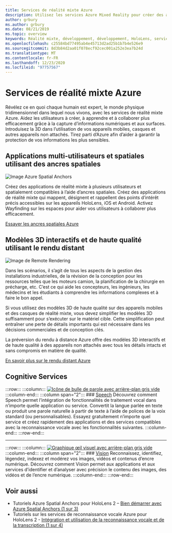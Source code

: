 ```yaml
---
title: Services de réalité mixte Azure
description: Utilisez les services Azure Mixed Reality pour créer des applications 3D, multi-utilisateurs et spatialement accessibles sur des appareils HoloLens, iOS et Android.
author: grbury
ms.author: grbury
ms.date: 08/21/2019
ms.topic: overview
keywords: Réalité mixte, développement, développement, HoloLens, services Azure, ancres spatiales, reconnaissance vocale, vision, rendu distant
ms.openlocfilehash: c25584bd77495ab4e45713d2ad25b1b7b4e526e9
ms.sourcegitcommit: 8d3b84d2aa01f078ecf92cec001a252e3ea7b24d
ms.translationtype: MT
ms.contentlocale: fr-FR
ms.lasthandoff: 12/23/2020
ms.locfileid: "97757567"
---
```

# <a name="azure-mixed-reality-services"></a>Services de réalité mixte Azure
Révélez ce en quoi chaque humain est expert, le monde physique tridimensionnel dans lequel nous vivons, avec les services de réalité mixte Azure. Aidez les utilisateurs à créer, à apprendre et à collaborer plus efficacement grâce à la capture d’informations numériques et aux surfaces. Introduisez la 3D dans l’utilisation de vos appareils mobiles, casques et autres appareils non attachés. Tirez parti d’Azure afin d’aider à garantir la protection de vos informations les plus sensibles.

## <a name="multi-user-spatially-aware-applications-using-spatial-anchors"></a>Applications multi-utilisateurs et spatiales utilisant des ancres spatiales

![ Image Azure Spatial Anchors](../design/images/AzureSpatialAnchors.jpg)

Créez des applications de réalité mixte à plusieurs utilisateurs et spatialement compatibles à l’aide d’ancres spatiales. Créez des applications de réalité mixte qui mappent, désignent et rappellent des points d’intérêt précis accessibles sur les appareils HoloLens, iOS et Android. Activez Wayfinding sur les espaces pour aider vos utilisateurs à collaborer plus efficacement.

[Essayer les ancres spatiales Azure](https://docs.microsoft.com/azure/spatial-anchors)


## <a name="interactive-high-quality-3d-models-using-remote-rendering"></a>Modèles 3D interactifs et de haute qualité utilisant le rendu distant

![ Image de Remote Rendering](../design/images/RemoteRendering.jpg)

Dans les scénarios, il s’agit de tous les aspects de la gestion des installations industrielles, de la révision de la conception pour les ressources telles que les moteurs camion, la planification de la chirurgie en précharge, etc. C’est ce qui aide les concepteurs, les ingénieurs, les médecins et les étudiants à comprendre les informations complexes et à faire le bon appel.

Si vous utilisez des modèles 3D de haute qualité sur des appareils mobiles et des casques de réalité mixte, vous devez simplifier les modèles 3D suffisamment pour s’exécuter sur le matériel cible. Cette simplification peut entraîner une perte de détails importants qui est nécessaire dans les décisions commerciales et de conception clés.

La préversion du rendu à distance Azure offre des modèles 3D interactifs et de haute qualité à des appareils non attachés avec tous les détails intacts et sans compromis en matière de qualité.

[En savoir plus sur le rendu distant Azure](https://azure.microsoft.com/services/remote-rendering)

## <a name="cognitive-services"></a>Cognitive Services

:::row:::
    :::column:::
       [![Icône de bulle de parole avec arrière-plan gris vide](images/speech.jpg)](https://docs.microsoft.com/azure/cognitive-services/speech-service/)
    :::column-end:::
    :::column span="2":::
        ### <a name="speech"></a>[Speech](https://docs.microsoft.com/azure/cognitive-services/speech-service/)
        Découvrez comment Speech permet l’intégration de fonctionnalités de traitement vocal dans n’importe quelle application ou service. Convertit la langue parlée en texte ou produit une parole naturelle à partir de texte à l’aide de polices de la voix standard (ou personnalisables). Essayez gratuitement n’importe quel service et créez rapidement des applications et des services compatibles avec la reconnaissance vocale avec les fonctionnalités suivantes.
    :::column-end:::
:::row-end:::

---

:::row:::
    :::column:::
       [![Graphique œil visuel avec arrière-plan gris vide](images/vision.jpg)](https://docs.microsoft.com/azure/cognitive-services/computer-vision/)
    :::column-end:::
    :::column span="2":::
        ### <a name="vision"></a>[Vision](https://docs.microsoft.com/azure/cognitive-services/computer-vision/)
        Reconnaissez, identifiez, légendez, indexez et modérez vos images, vidéos et contenus d’encre numérique. Découvrez comment Vision permet aux applications et aux services d’identifier et d’analyser avec précision le contenu des images, des vidéos et de l’encre numérique.
    :::column-end:::
:::row-end:::


## <a name="see-also"></a>Voir aussi

* Tutoriels Azure Spatial Anchors pour HoloLens 2 – [Bien démarrer avec Azure Spatial Anchors (1 sur 3)](../mrlearning-asa-ch1.md)
* Tutoriels sur les services de reconnaissance vocale Azure pour HoloLens 2 - [Intégration et utilisation de la reconnaissance vocale et de la transcription (1 sur 4)](../develop/unity/tutorials/mrlearning-speechSDK-ch1.md)
